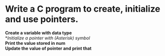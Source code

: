 # Write a C program to create, initialize and use pointers.<br>
**Create a variable with data type**<br>
**Initialize a pointer with *(Asterisk) symbol**<br>
**Print the value stored in num**<br>
**Update the value of pointer and print that**
